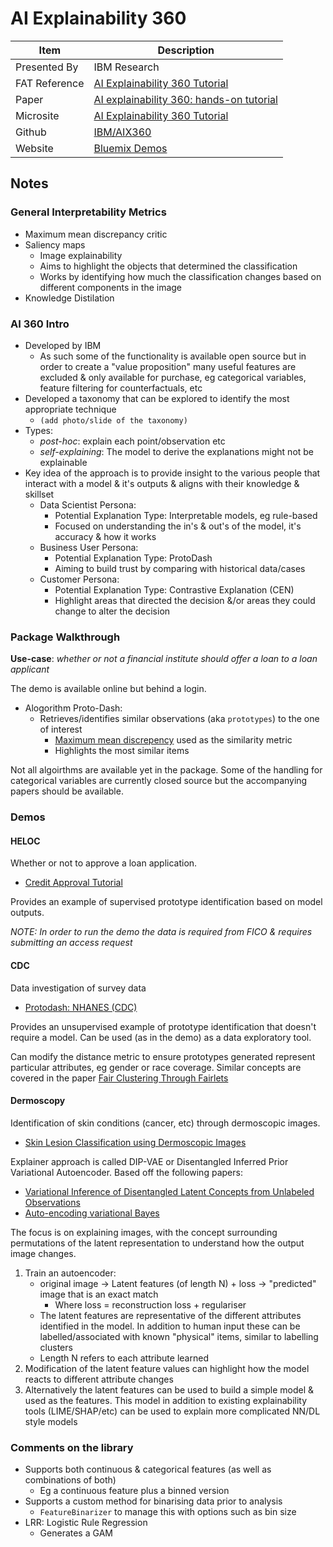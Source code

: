 # AI Explainability 360

| Item | Description |
| --- | --- | 
| Presented By | IBM Research |
| FAT Reference | [AI Explainability 360 Tutorial](https://fatconference.org/2020/acceptedtuts.html#ai) |
| Paper | [AI explainability 360: hands-on tutorial](https://dl.acm.org/doi/abs/10.1145/3351095.3375667) |
| Microsite | [AI Explainability 360 Tutorial](https://github.com/IBM/AIX360/wiki/ACM-FAT*2020-Tutorial) |
| Github | [IBM/AIX360](https://github.com/IBM/AIX360) |
| Website | [Bluemix Demos](http://aix360.mybluemix.net/) |


## Notes

### General Interpretability Metrics

- Maximum mean discrepancy critic
- Saliency maps
    - Image explainability
    - Aims to highlight the objects that determined the classification
    - Works by identifying how much the classification changes based on different components in the image
- Knowledge Distilation


### AI 360 Intro

- Developed by IBM
    - As such some of the functionality is available open source but in order to create a "value proposition" many useful features are excluded & only available for purchase, eg categorical variables, feature filtering for counterfactuals, etc
- Developed a taxonomy that can be explored to identify the most appropriate technique
    - `(add photo/slide of the taxonomy)`
- Types:
    - *post-hoc*: explain each point/observation etc
    - *self-explaining*: The model to derive the explanations might not be explainable
- Key idea of the approach is to provide insight to the various people that interact with a model & it's outputs & aligns with their knowledge & skillset
    - Data Scientist Persona:
        - Potential Explanation Type: Interpretable models, eg rule-based
        - Focused on understanding the in's & out's of the model, it's accuracy & how it works
    - Business User Persona: 
        - Potential Explanation Type: ProtoDash
        - Aiming to build trust by comparing with historical data/cases
    - Customer Persona:
        - Potential Explanation Type: Contrastive Explanation (CEN)
        - Highlight areas that directed the decision &/or areas they could change to alter the decision


### Package Walkthrough

**Use-case**: *whether or not a financial institute should offer a loan to a loan applicant*

The demo is available online but behind a login.

- Alogorithm Proto-Dash:
    - Retrieves/identifies similar observations (aka `prototypes`) to the one of interest
        - [Maximum mean discrepency](https://www.ibm.com/blogs/research/2019/10/learning-implicit-generative-models/) used as the similarity metric
        - Highlights the most similar items
    

Not all algoirthms are available yet in the package. Some of the handling for categorical variables are currently closed source but the accompanying papers should be available.


### Demos

#### HELOC

Whether or not to approve a loan application.

- [Credit Approval Tutorial](https://nbviewer.jupyter.org/github/IBM/AIX360/blob/master/examples/tutorials/HELOC.ipynb)

Provides an example of supervised prototype identification based on model outputs.

*NOTE: In order to run the demo the data is required from FICO & requires submitting an access request*

#### CDC

Data investigation of survey data

- [Protodash: NHANES (CDC)](https://nbviewer.jupyter.org/github/IBM/AIX360/blob/master/examples/protodash/Protodash-CDC.ipynb) 

Provides an unsupervised example of prototype identification that doesn't require a model. Can be used (as in the demo) as a data exploratory tool.

Can modify the distance metric to ensure prototypes generated represent particular attributes, eg gender or race coverage. Similar concepts are covered in the paper [Fair Clustering Through Fairlets](https://papers.nips.cc/paper/7088-fair-clustering-through-fairlets.pdf)


#### Dermoscopy

Identification of skin conditions (cancer, etc) through dermoscopic images. 

- [Skin Lesion Classification using Dermoscopic Images](https://nbviewer.jupyter.org/github/IBM/AIX360/blob/master/examples/tutorials/dermoscopy.ipynb)

Explainer approach is called DIP-VAE or Disentangled Inferred Prior Variational Autoencoder. Based off the following papers:
- [Variational Inference of Disentangled Latent Concepts from Unlabeled Observations](https://arxiv.org/abs/1711.00848)
- [Auto-encoding variational Bayes](https://arxiv.org/pdf/1312.6114.pdf)

The focus is on explaining images, with the concept surrounding permutations of the latent representation to understand how the output image changes.
1. Train an autoencoder:
    - original image -> Latent features (of length N) + loss -> "predicted" image that is an exact match
        - Where loss = reconstruction loss + regulariser
    - The latent features are representative of the different attributes identified in the model. In addition to human input these can be labelled/associated with known "physical" items, similar to labelling clusters
    - Length N refers to each attribute learned
2. Modification of the latent feature values can highlight how the model reacts to different attribute changes
3. Alternatively the latent features can be used to build a simple model & used as the features. This model in addition to existing explainability tools (LIME/SHAP/etc) can be used to explain more complicated NN/DL style models


### Comments on the library
- Supports both continuous & categorical features (as well as combinations of both)
    - Eg a continuous feature plus a binned version
- Supports a custom method for binarising data prior to analysis
    - `FeatureBinarizer` to manage this with options such as bin size
- LRR: Logistic Rule Regression
    - Generates a GAM
